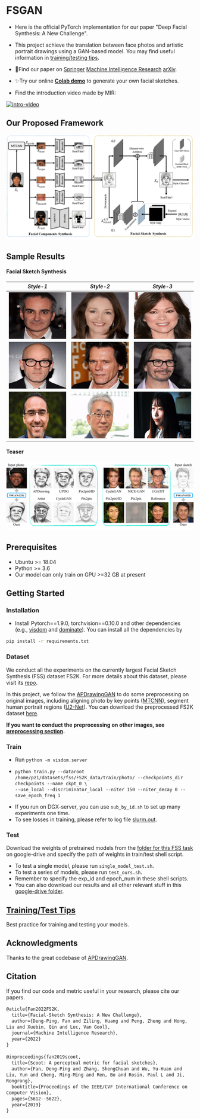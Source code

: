 
# FSGAN

+ Here is the official PyTorch implementation for our paper "Deep Facial Synthesis: A New Challenge".

+ This project achieve the translation between face photos and artistic portrait drawings using a GAN-based model.
    You may find useful information in  [training/testing tips](docs/tips.md).

+ 📕Find our paper on [Springer](https://link.springer.com/article/10.1007/s11633-022-1349-9) [Machine Intelligence Research](https://www.mi-research.net/en/article/doi/10.1007/s11633-022-1349-9) [arXiv](https://arxiv.org/abs/2112.15439).

+ ✨Try our online [**Colab demo**](https://colab.research.google.com/drive/1rv49wo3b4AZIIbEQdVQR2RfZF4p7YIOl?usp=sharing) to generate your own facial sketches.

+ Find the introduction video made by MIR:

[![intro-video](https://finder.video.qq.com/251/20302/stodownload?X-snsvideoflag=xV1&adaptivelytrans=0&bizid=1023&dotrans=2991&encfilekey=Cvvj5Ix3eewK0tHtibORqcsqchXNh0Gf3sJcaYqC2rQCRC5RWkqYv3dV7SEW5a9N01h0AvmuRiaYEqnAcldU66aBPH2PTmzn3Qa1DKT05KEt8HBOSDysxwZa0cj6LweLjW&hy=SH&idx=1&m=&token=AxricY7RBHdVibDwHFh9wXhBnheDSxI6VAtOdxXJkA5Xhpzh7Ql0Ya9c28PTtF6ziccKfEJ5X8ay9k&websvrscene=8/0.jpg)](https://finder.video.qq.com/251/20302/stodownload?X-snsvideoflag=xV1&adaptivelytrans=0&bizid=1023&dotrans=2991&encfilekey=Cvvj5Ix3eewK0tHtibORqcsqchXNh0Gf3sJcaYqC2rQCRC5RWkqYv3dV7SEW5a9N01h0AvmuRiaYEqnAcldU66aBPH2PTmzn3Qa1DKT05KEt8HBOSDysxwZa0cj6LweLjW&hy=SH&idx=1&m=&token=AxricY7RBHdVibDwHFh9wXhBnheDSxI6VAtOdxXJkA5Xhpzh7Ql0Ya9c28PTtF6ziccKfEJ5X8ay9k&websvrscene=8)

## Our Proposed Framework

![Framework-FSGAN](README.assets/Framework-FSGAN.png)

## Sample Results

#### Facial Sketch Synthesis

|                       *Style-1*                       |                      *Style-2*                       |                       *Style-3*                       |
| :---------------------------------------------------: | :--------------------------------------------------: | :---------------------------------------------------: |
| <img src="README.assets/0.gif"  height=125 width=170> | <img src="README.assets/1.gif" height=125 width=170> | <img src="README.assets/2.gif" height=125 width=170>  |
| <img src="README.assets/3.gif" height=125 width=170>  | <img src="README.assets/4.gif" height=125 width=170> | <img src="README.assets/5.gif" height=125 width=170>  |
| <img src="README.assets/8.gif" height=125 width=170>  | <img src="README.assets/9.gif" height=125 width=170> | <img src="README.assets/10.gif" height=125 width=170> |

#### Teaser

![Teaser](README.assets/Teaser.png)

## Prerequisites
- Ubuntu >= 18.04
- Python >= 3.6
- Our model can only train on GPU >=32 GB at present


## Getting Started
### Installation
- Install Pytorch\=\=1.9.0, torchvision\=\=0.10.0 and other dependencies (e.g., [visdom](https://github.com/facebookresearch/visdom) and [dominate](https://github.com/Knio/dominate)). You can install all the dependencies by
```bash
pip install -r requirements.txt
```

### Dataset

We conduct all the experiments on the currently largest Facial Sketch Synthesis (FSS) dataset FS2K. For more details about this dataset, please visit its [repo](https://github.com/DengPingFan/FS2K).

In this project, we follow the [APDrawingGAN](https://github.com/yiranran/APDrawingGAN/) to do some preprocessing on original images, including aligning photo by key points ([MTCNN](https://arxiv.org/abs/1604.02878)), segment human portrait regions ([U2-Net](https://arxiv.org/abs/2005.09007)). You can download the preprocessed FS2K dataset [here](https://drive.google.com/drive/folders/1A7EphDz3-Y2k9v1SBTY-dEQ7lxKD7wTt?usp=sharing).

**If you want to conduct the preprocessing on other images, see [preprocessing section](preprocess/readme.md).**

### Train
- Run `python -m visdom.server`

- ```shell
  python train.py --dataroot /home/pz1/datasets/fss/FS2K_data/train/photo/ --checkpoints_dir checkpoints --name ckpt_0 \
  --use_local --discriminator_local --niter 150 --niter_decay 0 --save_epoch_freq 1
  ```

+ If you run on DGX-server, you can use `sub_by_id.sh` to set up many experiments one time.
+ To see losses in training, please refer to log file [slurm.out](https://github.com/DengPingFan/FSGAN/blob/main/slurm-221823.out).

### Test

Download the weights of pretrained models from the [folder for this FSS task](https://drive.google.com/drive/folders/1A7EphDz3-Y2k9v1SBTY-dEQ7lxKD7wTt?usp=sharing) on google-drive and specify the path of weights in train/test shell script.

- To test a single model, please run `single_model_test.sh`.
- To test a series of models, please run `test_ours.sh`.
- Remember to specify the exp_id and epoch_num in these shell scripts.
- You can also download our results and all other relevant stuff in this [google-drive folder](https://drive.google.com/drive/folders/1A7EphDz3-Y2k9v1SBTY-dEQ7lxKD7wTt?usp=sharing).


## [Training/Test Tips](docs/tips.md)
Best practice for training and testing your models.

## Acknowledgments
Thanks to the great codebase of [APDrawingGAN](https://github.com/yiranran/APDrawingGAN).

## Citation

If you find our code and metric useful in your research, please cite our papers.

```
@aticle{Fan2022FS2K,
  title={Facial-Sketch Synthesis: A New Challenge},
  author={Deng-Ping, Fan and Ziling, Huang and Peng, Zheng and Hong, Liu and Xuebin, Qin and Luc, Van Gool},
  journal={Machine Intelligence Research},
  year={2022}
}

@inproceedings{fan2019scoot,
  title={Scoot: A perceptual metric for facial sketches},
  author={Fan, Deng-Ping and Zhang, ShengChuan and Wu, Yu-Huan and Liu, Yun and Cheng, Ming-Ming and Ren, Bo and Rosin, Paul L and Ji, Rongrong},
  booktitle={Proceedings of the IEEE/CVF International Conference on Computer Vision},
  pages={5612--5622},
  year={2019}
}
```

## 
